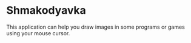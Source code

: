 # Shmakodyavka
This application can help you draw images in some programs or games using your mouse cursor.
